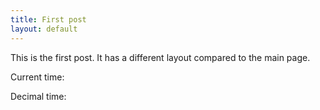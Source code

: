 ```yaml
---
title: First post
layout: default
---
```


This is the first post. It has a different layout compared to the main page.

Current time:

<div id="timer"></div>

Decimal time:

<div id="dtimer"></div>

<script type="text/javascript">
	
    function zeroPad(s) {
        if (isNaN(s)) {
            return (s.length == 1) ? '0' + s : s;
        }
        else {
            return (s < 10) ? '0' + s : s;
        }
    }

    function startTime() {
        var t = new Date(),
            h = t.getHours(),
            m = t.getMinutes(),
            s = t.getSeconds(),
            l = t.getMilliseconds(),
            dt = (3600*h + 60*m + s + l/1000)/864*1000,
            st = dt.toFixed(0)
            dh = st.slice(0,-4),
            dm = st.slice(-4,-2),
            ds = st.slice(-2);
        document.getElementById('timer').innerHTML = zeroPad(h)+":"+zeroPad(m)+":"+zeroPad(s);
        document.getElementById('dtimer').innerHTML = zeroPad(dh)+":"+dm+":"+ds;
        setTimeout(startTime, 50);
    }
    
    startTime();

</script>
